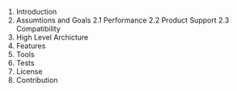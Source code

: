 1. Introduction
2. Assumtions and Goals
2.1 Performance
2.2 Product Support
2.3 Compatibility
3. High Level Archicture
4. Features
5. Tools
6. Tests
7. License
8. Contribution
